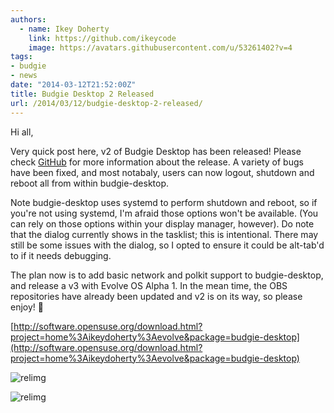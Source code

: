 ```yaml
---
authors:
  - name: Ikey Doherty
    link: https://github.com/ikeycode
    image: https://avatars.githubusercontent.com/u/53261402?v=4
tags:
- budgie
- news
date: "2014-03-12T21:52:00Z"
title: Budgie Desktop 2 Released
url: /2014/03/12/budgie-desktop-2-released/
---
```


Hi all,

Very quick post here, v2 of Budgie Desktop has been released! Please check [GitHub](https://github.com/solus-project/budgie-desktop/releases/tag/v2) for more 
information about the release. A variety of bugs have been fixed, and most notabaly, users can now logout, shutdown and reboot all from within budgie-desktop.

Note budgie-desktop uses systemd to perform shutdown and<!--more--> reboot, so if you're not using systemd, I'm afraid those options won't be available. 
(You can rely on those options within your display manager, however). Do note that the dialog currently shows in the tasklist; this is intentional. There may still be some 
issues with the dialog, so I opted to ensure it could be alt-tab'd to if it needs debugging.

The plan now is to add basic network and polkit support to budgie-desktop, and release a v3 with Evolve OS Alpha 1. In the mean time, the OBS repositories have already 
been updated and v2 is on its way, so please enjoy! 🙂

[http://software.opensuse.org/download.html?project=home%3Aikeydoherty%3Aevolve&package=budgie-desktop](http://software.opensuse.org/download.html?project=home%3Aikeydoherty%3Aevolve&package=budgie-desktop)

![relimg](Screenshot-from-2014-03-12-212937.png)

![relimg](Screenshot-from-2014-03-12-200211.png)
